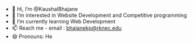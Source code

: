 - 👋 Hi, I’m @KaushalBhajane
- 👀 I’m interested in Website Development and Competitive programming
- 🌱 I’m currently learning Web Development
- 📫 Reach me - email : bhajanekp@rknec.edu
- 😄 Pronouns: He


<!---
KaushalBhajane/KaushalBhajane is a ✨ special ✨ repository because its `README.md` (this file) appears on your GitHub profile.
You can click the Preview link to take a look at your changes.
--->
